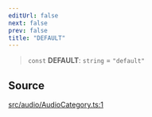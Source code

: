 ```yaml
---
editUrl: false
next: false
prev: false
title: "DEFAULT"
---
```


> `const` **DEFAULT**: `string` = `"default"`

## Source

[src/audio/AudioCategory.ts:1](https://github.com/relishinc/dill-pixel/blob/c79d8e8552aaa0f13a29535c819ae67d025b4669/src/audio/AudioCategory.ts#L1)

